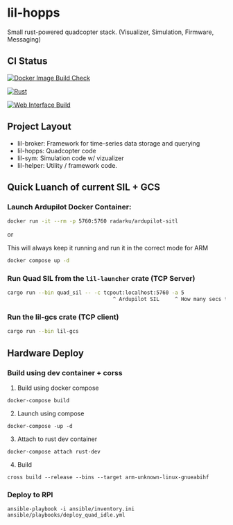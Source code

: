 # lil-hopps 
Small rust-powered quadcopter stack. (Visualizer, Simulation, Firmware, Messaging)

## CI Status

[![Docker Image Build Check](https://github.com/victoryforphil/lil-hopps/actions/workflows/docker.yaml/badge.svg)](https://github.com/victoryforphil/lil-hopps/actions/workflows/docker.yaml)

[![Rust](https://github.com/victoryforphil/lil-hopps/actions/workflows/rust.yaml/badge.svg)](https://github.com/victoryforphil/lil-hopps/actions/workflows/rust.yaml)

[![Web Interface Build](https://github.com/victoryforphil/lil-hopps/actions/workflows/web.yaml/badge.svg)](https://github.com/victoryforphil/lil-hopps/actions/workflows/web.yaml)


## Project Layout   
- lil-broker: Framework for time-series data storage and querying
- lil-hopps: Quadcopter code
- lil-sym: Simulation code w/ vizualizer
- lil-helper: Utility / framework code.

## Quick Luanch of current SIL + GCS
### Launch Ardupilot Docker Container:
```bash
docker run -it --rm -p 5760:5760 radarku/ardupilot-sitl
```

or 

This will always keep it running and run it in the correct mode for ARM
```bash
docker compose up -d
```

### Run Quad SIL from the `lil-launcher` crate (TCP Server)
```bash
cargo run --bin quad_sil -- -c tcpout:localhost:5760 -a 5 
                                  ^ Ardupilot SIL     ^ How many secs to arm
```

### Run the lil-gcs crate (TCP client)
```bash
cargo run --bin lil-gcs 
```


## Hardware Deploy
### Build using dev container + corss

1. Build using docker compose
```
docker-compose build
```
2. Launch using compose
```
docker-compose -up -d
```
3. Attach to rust dev container
```
docker-compose attach rust-dev
```

4. Build
```
cross build --release --bins --target arm-unknown-linux-gnueabihf
```

### Deploy to RPI
```
ansible-playbook -i ansible/inventory.ini ansible/playbooks/deploy_quad_idle.yml
```
